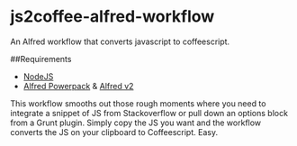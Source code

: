 js2coffee-alfred-workflow
=========================

An Alfred workflow that converts javascript to coffeescript.

##Requirements
* [NodeJS](http://nodejs.org/)
* [Alfred Powerpack](http://www.alfredapp.com/powerpack/) & [Alfred v2](http://www.alfredapp.com/)

This workflow smooths out those rough moments where you need to integrate a snippet of JS from Stackoverflow or pull down an options block from a Grunt plugin. Simply copy the JS you want and the workflow converts the JS on your clipboard to Coffeescript. Easy.

